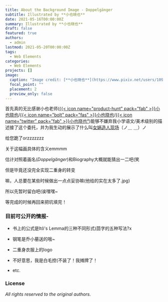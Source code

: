 ```yaml
---
title: About the Background Image - Doppelgänger
subtitle: Illustrated by **小也晓也**
date: 2021-05-16T00:00:00Z
summary: Illustrated by **小也晓也**
draft: false
featured: true
authors:
  - admin
lastmod: 2021-05-20T00:00:00Z
tags:
  - Web Elements
categories:
  - Web Elements
projects: []
image:
  caption: "Image credit: [**小也晓也**](https://www.pixiv.net/users/10919493)"
  focal_point: ""
  placement: 2
  preview_only: false
---
```


首先真的无比感谢小也老师([{{< icon name="product-hunt" pack="fab" >}}小也晓也](https://www.pixiv.net/users/10919493)/[{{< icon name="bolt" pack="fas" >}}小也晓也](https://space.bilibili.com/12756534)/[{{< icon name="twitter" pack="fab" >}}小也晓也²](https://twitter.com/tinyshoya))能够不嫌弃我小学语文/美术级别的描述接了这个委托，并为我生动的展示了什么叫[女娲造人现场](https://www.bilibili.com/video/BV1D64y1C7Lv)（ノ＿ ＿）ノ

给您跪了orzzzzzzz

关于这幅画具体的含义emmmm

估计对照着画名(_Doppelgänger_)和Biography大概就能猜出一二吧(笑

但是毕竟还没完全实现二重身的转变

嘛，人总要在某些时候做出一点点妥协嘛(他给的实在太多了.jpg)

所以先暂时留白吧(诶嘿嘿~

等完成的时候再回来把坑填完！


### 目前可公开的情报-


* 书上的公式是Itô's Lemma的三种不同形式(茴字的五种写法?x


* 钢笔是乔小墓送的哦~


* 二重身衣服上的logo


* 不好意思，我是白毛控(不装了！我摊牌了！


* etc.



### License

_All rights reserved to the original authors._

